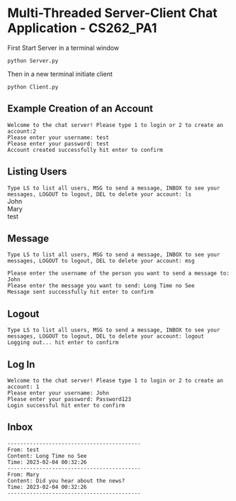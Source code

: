 # Multi-Threaded Server-Client Chat Application - CS262_PA1

First Start Server in a terminal window

`python Server.py`

Then in a new terminal initiate client

`python Client.py`

## Example Creation of an Account

`Welcome to the chat server! Please type 1 to login or 2 to create an account:2 `  <br>
`Please enter your username: test `<br>
`Please enter your password: test `<br>
`Account created successfully hit enter to confirm` <br>

## Listing Users

`Type LS to list all users, MSG to send a message, INBOX to see your messages, LOGOUT to logout, DEL to delete your account: ls`<br>
John <br>
Mary <br>
test <br>


## Message
`Type LS to list all users, MSG to send a message, INBOX to see your messages, LOGOUT to logout, DEL to delete your account: msg`<br>

`Please enter the username of the person you want to send a message to: John` <br>
`Please enter the message you want to send: Long Time no See` <br>
`Message sent successfully hit enter to confirm` <br>

## Logout
`Type LS to list all users, MSG to send a message, INBOX to see your messages, LOGOUT to logout, DEL to delete your account: logout`<br>
`Logging out... hit enter to confirm` <br>

## Log In
`Welcome to the chat server! Please type 1 to login or 2 to create an account: 1 ` <br>
`Please enter your username: John `<br>
`Please enter your password: Password123 `<br>
`Login successful hit enter to confirm` <br>

## Inbox

`------------------------------------------`<br>
`From: test`<br>
`Content: Long Time no See`<br>
`Time: 2023-02-04 00:32:26`<br>
`------------------------------------------`<br>
`From: Mary`<br>
`Content: Did you hear about the news?`<br>
`Time: 2023-02-04 00:32:26`<br>
`------------------------------------------`<br>

